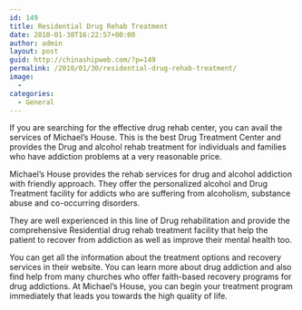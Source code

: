 ```yaml
---
id: 149
title: Residential Drug Rehab Treatment
date: 2010-01-30T16:22:57+00:00
author: admin
layout: post
guid: http://chinashipweb.com/?p=149
permalink: /2010/01/30/residential-drug-rehab-treatment/
image:
  - 
categories:
  - General
---
```

If you are searching for the effective drug rehab center, you can avail the services of Michael&#8217;s House. This is the best Drug Treatment Center and provides the Drug and alcohol rehab treatment for individuals and families who have addiction problems at a very reasonable price.

Michael&#8217;s House provides the rehab services for drug and alcohol addiction with friendly approach. They offer the personalized alcohol and Drug Treatment facility for addicts who are suffering from alcoholism, substance abuse and co-occurring disorders.

They are well experienced in this line of Drug rehabilitation and provide the comprehensive Residential drug rehab treatment facility that help the patient to recover from addiction as well as improve their mental health too.

You can get all the information about the treatment options and recovery services in their website. You can learn more about drug addiction and also find help from many churches who offer faith-based recovery programs for drug addictions. At Michael&#8217;s House, you can begin your treatment program immediately that leads you towards the high quality of life.